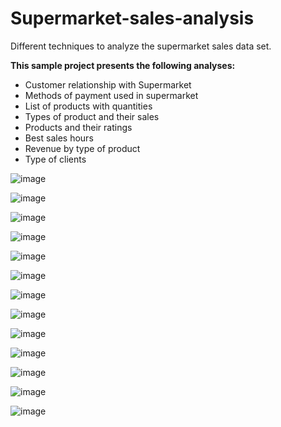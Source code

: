 # Supermarket-sales-analysis
Different techniques to analyze the supermarket sales data set.

**This sample project presents the following analyses:**

- Customer relationship with Supermarket
- Methods of payment used in supermarket
- List of products with quantities
- Types of product and their sales
- Products and their ratings
- Best sales hours
- Revenue by type of product
- Type of clients

![image](https://user-images.githubusercontent.com/65466700/170761431-c594d122-da0b-42a1-b1d8-fdcfbf4329e8.png)

![image](https://user-images.githubusercontent.com/65466700/170761537-ba100433-0aa3-4838-ab7b-c822f33616c5.png)

![image](https://user-images.githubusercontent.com/65466700/170761615-3e08fcc6-c7d0-4a7f-981b-e214c1893803.png)

![image](https://user-images.githubusercontent.com/65466700/170761696-ece8e168-e9d5-4a4e-9807-454391fb8b54.png)

![image](https://user-images.githubusercontent.com/65466700/170761742-85ddc2f2-8d2c-4865-99a6-478b1dfe8e3c.png)

![image](https://user-images.githubusercontent.com/65466700/170761768-0f61ed11-eb04-416e-95a7-6d2c6498826a.png)

![image](https://user-images.githubusercontent.com/65466700/170761789-09144ada-337a-4111-a12e-0b94b699dd79.png)

![image](https://user-images.githubusercontent.com/65466700/170761818-dc3e1d5d-d497-4aec-8194-67ca41cb132e.png)

![image](https://user-images.githubusercontent.com/65466700/170761841-ecd7ea08-1caa-4fd3-967e-145e3175ca67.png)

![image](https://user-images.githubusercontent.com/65466700/170761861-dab3ec6e-d1c1-490c-9364-5191e7a81d2f.png)

![image](https://user-images.githubusercontent.com/65466700/170761878-d8c71256-8b34-4574-8319-f7bce93d5e15.png)

![image](https://user-images.githubusercontent.com/65466700/170761894-65ce5280-c797-4f1f-b6fc-0d34d103f876.png)

![image](https://user-images.githubusercontent.com/65466700/170761915-c0d4fe7a-d700-4cdf-a71c-eee5f721c41f.png)
